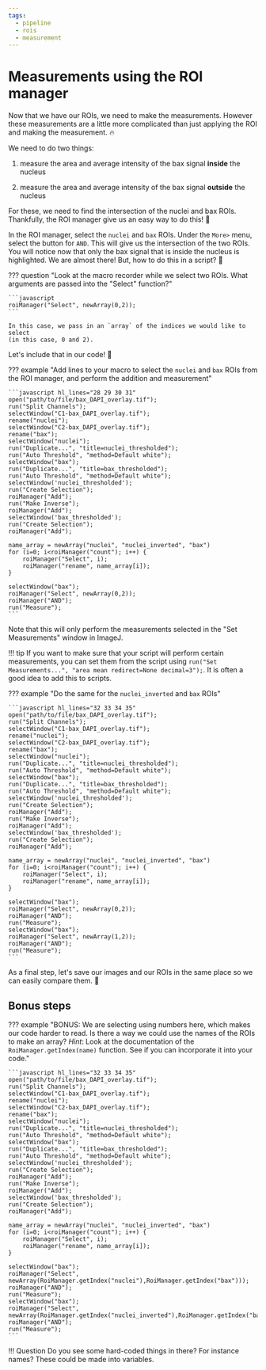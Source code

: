 ```yaml
---
tags:
  - pipeline
  - rois
  - measurement
---
```

# Measurements using the ROI manager

Now that we have our ROIs, we need to make the measurements. However these
measurements are a little more complicated than just applying the ROI and making
the measurement. :fire:

We need to do two things:

1) measure the area and average intensity of the bax signal **inside** the nucleus

2) measure the area and average intensity of the bax signal **outside** the nucleus

For these, we need to find the intersection of the nuclei and bax ROIs.
Thankfully, the ROI manager give us an easy way to do this! :rocket:

In the ROI manager, select the `nuclei` and `bax` ROIs. Under the `More>` menu,
select the button for `AND`. This will give us the intersection of the two ROIs.
You will notice now that only the bax signal that is inside the nucleus is
highlighted. We are almost there! But, how to do this in a script? :thinking:

??? question "Look at the macro recorder while we select two ROIs. What arguments are passed into the "Select" function?"

    ```javascript
    roiManager("Select", newArray(0,2));
    ```

    In this case, we pass in an `array` of the indices we would like to select
    (in this case, 0 and 2).

Let's include that in our code! :wrench:

??? example "Add lines to your macro to select the `nuclei` and `bax` ROIs from the ROI manager, and perform the addition and measurement"

    ```javascript hl_lines="28 29 30 31"
    open("path/to/file/bax_DAPI_overlay.tif");
    run("Split Channels");
    selectWindow("C1-bax_DAPI_overlay.tif");
    rename("nuclei");
    selectWindow("C2-bax_DAPI_overlay.tif");
    rename("bax");
    selectWindow("nuclei");
    run("Duplicate...", "title=nuclei_thresholded");
    run("Auto Threshold", "method=Default white");
    selectWindow("bax");
    run("Duplicate...", "title=bax_thresholded");
    run("Auto Threshold", "method=Default white");
    selectWindow('nuclei_thresholded');
    run("Create Selection");
    roiManager("Add");
    run("Make Inverse");
    roiManager("Add");
    selectWindow('bax_thresholded');
    run("Create Selection");
    roiManager("Add");

    name_array = newArray("nuclei", "nuclei_inverted", "bax")
    for (i=0; i<roiManager("count"); i++) {
        roiManager("Select", i);
        roiManager("rename", name_array[i]);
    }

    selectWindow("bax");
    roiManager("Select", newArray(0,2));
    roiManager("AND");
    run("Measure");
    ```

Note that this will only perform the measurements selected in the "Set
Measurements" window in ImageJ.

!!! tip
    If you want to make sure that your script will perform certain measurements,
    you can set them from the script using
    `run("Set Measurements...", "area mean redirect=None decimal=3");`. It is
    often a good idea to add this to scripts.

??? example "Do the same for the `nuclei_inverted` and `bax` ROIs"

    ```javascript hl_lines="32 33 34 35"
    open("path/to/file/bax_DAPI_overlay.tif");
    run("Split Channels");
    selectWindow("C1-bax_DAPI_overlay.tif");
    rename("nuclei");
    selectWindow("C2-bax_DAPI_overlay.tif");
    rename("bax");
    selectWindow("nuclei");
    run("Duplicate...", "title=nuclei_thresholded");
    run("Auto Threshold", "method=Default white");
    selectWindow("bax");
    run("Duplicate...", "title=bax_thresholded");
    run("Auto Threshold", "method=Default white");
    selectWindow('nuclei_thresholded');
    run("Create Selection");
    roiManager("Add");
    run("Make Inverse");
    roiManager("Add");
    selectWindow('bax_thresholded');
    run("Create Selection");
    roiManager("Add");

    name_array = newArray("nuclei", "nuclei_inverted", "bax")
    for (i=0; i<roiManager("count"); i++) {
        roiManager("Select", i);
        roiManager("rename", name_array[i]);
    }

    selectWindow("bax");
    roiManager("Select", newArray(0,2));
    roiManager("AND");
    run("Measure");
    selectWindow("bax");
    roiManager("Select", newArray(1,2));
    roiManager("AND");
    run("Measure");
    ```

As a final step, let's save our images and our ROIs in the same place so we can
easily compare them. :floppy_disk:

## Bonus steps

??? example "BONUS: We are selecting using numbers here, which makes our code harder to read. Is there a way we could use the names of the ROIs to make an array? *Hint*: Look at the documentation of the `RoiManager.getIndex(name)` function. See if you can incorporate it into your code."

    ```javascript hl_lines="32 33 34 35"
    open("path/to/file/bax_DAPI_overlay.tif");
    run("Split Channels");
    selectWindow("C1-bax_DAPI_overlay.tif");
    rename("nuclei");
    selectWindow("C2-bax_DAPI_overlay.tif");
    rename("bax");
    selectWindow("nuclei");
    run("Duplicate...", "title=nuclei_thresholded");
    run("Auto Threshold", "method=Default white");
    selectWindow("bax");
    run("Duplicate...", "title=bax_thresholded");
    run("Auto Threshold", "method=Default white");
    selectWindow('nuclei_thresholded');
    run("Create Selection");
    roiManager("Add");
    run("Make Inverse");
    roiManager("Add");
    selectWindow('bax_thresholded');
    run("Create Selection");
    roiManager("Add");

    name_array = newArray("nuclei", "nuclei_inverted", "bax")
    for (i=0; i<roiManager("count"); i++) {
        roiManager("Select", i);
        roiManager("rename", name_array[i]);
    }

    selectWindow("bax");
    roiManager("Select", newArray(RoiManager.getIndex("nuclei"),RoiManager.getIndex("bax")));
    roiManager("AND");
    run("Measure");
    selectWindow("bax");
    roiManager("Select", newArray(RoiManager.getIndex("nuclei_inverted"),RoiManager.getIndex("bax")));
    roiManager("AND");
    run("Measure");
    ```

!!! Question
    Do you see some hard-coded things in there? For instance names? These could
    be made into variables.
